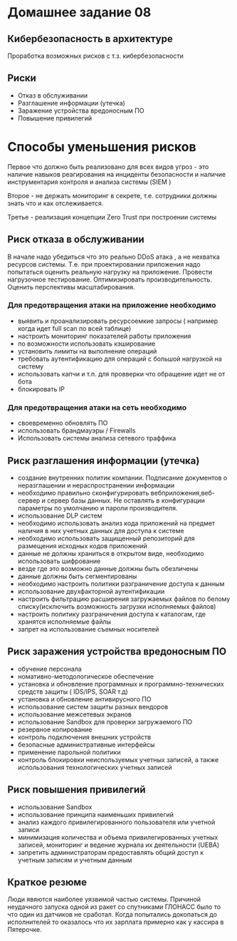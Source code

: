 # Домашнее задание 08

## Кибербезопасность в архитектуре

Проработка  возможных рисков с т.з. кибербезопасности

## Риски
* Отказ в обслуживании
* Разглашение информации (утечка)
* Заражение устройства вредоносным ПО
* Повышение привилегий


# Способы уменьшения рисков
Первое что должно быть реализовано для всех видов угроз - это наличие навыков реагирования на инциденты безопасности и наличие инструментария контроля и анализа системы (SIEM )

Второе - не держать мониторинг в секрете, т.е. сотрудники должны знать что и как отслеживается. 

Третье - реализация концепции Zero Trust при построении системы

## Риск отказа в обслуживании
 В начале надо убедиться что это реально DDoS атака , а не  нехватка ресурсов системы. Т.е. при проектировании приложения надо попытаться оценить реальную нагрузку на приложение. Провести нагрузочное тестирование. Оптимизировать производительность. Оценить перспективы масштабирования.
 ### Для предотвращения атаки на приложение необходимо
 * выявить и проанализировать ресурсоемкие запросы ( например когда идет full scan по всей таблице)
 * настроить мониторинг показателей работы приложения
 * по возможности использовать кэширование
 * установить лимиты на выполнение операций
 * требовать аутентификацию для операций с большой нагрузкой на систему
 * использовать капчи  и т.п. для провверки что обращение идет не от бота
 * блокировать IP
 ### Для предотвращения атаки на сеть необходимо 
 * своевременно обновлять ПО
 * использовать брандмауэры / Firewalls
 * Использовать системы анализа сетевого траффика
 
 
 ## Риск разглашения информации (утечка)
 * создание внутренних политик компании. Подписание документов о неразглашении и нераспространении информации
 * необходимо правильно сконфигурировать вебприложения,веб-сервер и сервер базы данных. Не оставлять  в конфигурации параметры по умолчанию и пароли производителя.
 * использование DLP систем
 * необходимо использовать анализ кода приложений на предмет наличия в них учетных данных для доступа к системе 
 * необходимо использовать защищенный репозиторий для размещения исходных кодов приложений
 * данные не должны храниться в открытом виде, необходимо использовать шифрование
 * везде где это возможно данные должны быть обезличены
 * данные должны быть сегментированы
 * необходимо настроить политики разграничение доступа к данным
 * использование  двухфакторной аутентификации 
 * настроить фильтрацию расширения загружаемых файлов по белому списку(исключить возможность загрузки исполняемых файлов) 
 * настроить политику разграничения доступа к каталогам, где хранятся исполняемые файлы
 * запрет на использование съемных носителей
 
 ## Риск заражения устройства вредоносным ПО
 * обучение персонала
 * номативно-методологическое обеспечение
 * установка и обновление программных и программно-технических средств защиты ( IDS/IPS, SOAR  т.д)
 * установка и обновление антивирусного ПО
 * использование систем защиты разных вендоров
 * использование межсетевых экранов
 * использование Sandbox для проверки загружаемого ПО
 * резервное копирование 
 * контроль подключения внешних устройств
 * безопасные административные интерфейсы
 * применение парольной политики
 * контроль блокировки неиспользуемых учетных записей, а также использования технологических учетных записей
 
 ## Риск повышения привилегий
 * использование Sandbox
 * использование принципа наименьших привилегий
 * анализ каждого привилегированного пользователя или учетной записи
 * минимизация количества и объема привилегированных учетных записей, мониторинг и ведение журнала их деятельности (UEBA)
 * запретить администраторам предоставлять общий доступ к учетным записям и учетным данным
 
 
 ## Краткое резюме
 
 Люди явяются наиболее уязвимой частью системы. Причиной неудачного запуска одной из ракет со спутниками ГЛОНАСС было то что один из датчиков не сработал. Когда попытались докопаться до исполнителей то оказалось что их зарплата примерно как у кассира в Пятерочке.
 
 
